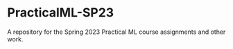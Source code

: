# PracticalML-SP23
 
A repository for the Spring 2023 Practical ML course assignments and other work.